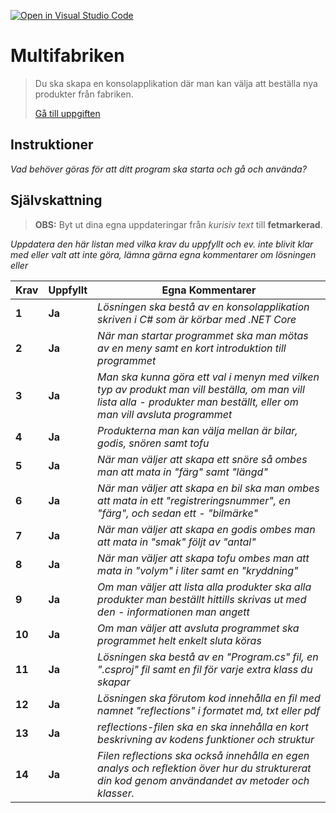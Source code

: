 [![Open in Visual Studio Code](https://classroom.github.com/assets/open-in-vscode-f059dc9a6f8d3a56e377f745f24479a46679e63a5d9fe6f495e02850cd0d8118.svg)](https://classroom.github.com/online_ide?assignment_repo_id=6310726&assignment_repo_type=AssignmentRepo)

# Multifabriken

> Du ska skapa en konsolapplikation där man kan välja att beställa nya produkter från fabriken.
>
> [Gå till uppgiften](https://ju.instructure.com/courses/5951/assignments/22265)

## Instruktioner

_Vad behöver göras för att ditt program ska starta och gå och använda?_

## Självskattning

> **OBS:** Byt ut dina egna uppdateringar från _kurisiv text_ till **fetmarkerad**.

_Uppdatera den här listan med vilka krav du uppfyllt och ev. inte blivit klar med eller valt att inte göra, lämna gärna egna kommentarer om lösningen eller_

| Krav   | Uppfyllt | Egna Kommentarer                                                                                                                                                        |
| ------ | -------- | ----------------------------------------------------------------------------------------------------------------------------------------------------------------------- |
| **1**  | **Ja**   | _Lösningen ska bestå av en konsolapplikation skriven i C# som är körbar med .NET Core_                                                                                  |
| **2**  | **Ja**   | _När man startar programmet ska man mötas av en meny samt en kort introduktion till programmet_                                                                         |
| **3**  | **Ja**   | _Man ska kunna göra ett val i menyn med vilken typ av produkt man vill beställa, om man vill lista alla - produkter man beställt, eller om man vill avsluta programmet_ |
| **4**  | **Ja**   | _Produkterna man kan välja mellan är bilar, godis, snören samt tofu_                                                                                                    |
| **5**  | **Ja**   | _När man väljer att skapa ett snöre så ombes man att mata in "färg" samt "längd"_                                                                                       |
| **6**  | **Ja**   | _När man väljer att skapa en bil ska man ombes att mata in ett "registreringsnummer", en "färg", och sedan ett - "bilmärke"_                                            |
| **7**  | **Ja**   | _När man väljer att skapa en godis ombes man att mata in "smak" följt av "antal"_                                                                                       |
| **8**  | **Ja**   | _När man väljer att skapa tofu ombes man att mata in "volym" i liter samt en "kryddning"_                                                                               |
| **9**  | **Ja**   | _Om man väljer att lista alla produkter ska alla produkter man beställt hittills skrivas ut med den - informationen man angett_                                         |
| **10** | **Ja**   | _Om man väljer att avsluta programmet ska programmet helt enkelt sluta köras_                                                                                           |
| **11** | **Ja**   | _Lösningen ska bestå av en "Program.cs" fil, en ".csproj" fil samt en fil för varje extra klass du skapar_                                                              |
| **12** | **Ja**   | _Lösningen ska förutom kod innehålla en fil med namnet "reflections" i formatet md, txt eller pdf_                                                                      |
| **13** | **Ja**   | _reflections-filen ska en ska innehålla en kort beskrivning av kodens funktioner och struktur_                                                                          |
| **14** | **Ja**   | _Filen reflections ska också innehålla en egen analys och reflektion över hur du strukturerat din kod genom användandet av metoder och klasser._                        |
